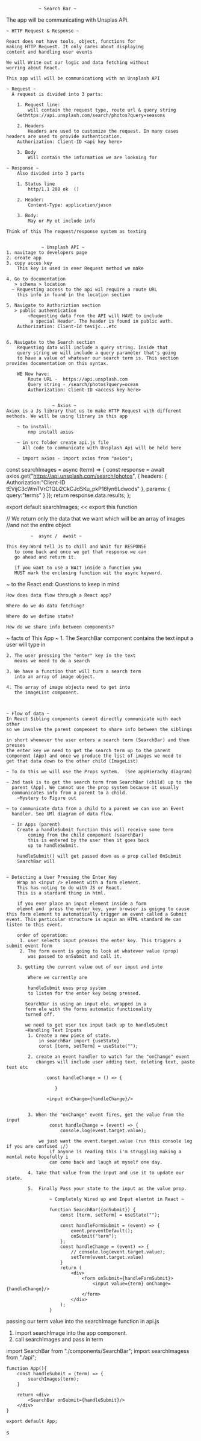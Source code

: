 

                ~ Search Bar ~
The app will be communicating with Unsplas APi.

    ~ HTTP Request & Response ~

    React does not have tools, object, functions for 
    making HTTP Request. It only cares about displaying 
    content and handling user events

    We will Write out our logic and data fetching without
    worring about React.  

    This app will will be communicationg with an Unsplash API

    ~ Request ~
      A request is divided into 3 parts:

        1. Request line:
            will contain the request type, route url & query string
        Gethttps://api.unsplash.com/search/photos?query=seasons
        
        2. Headers
            Headers are used to customize the request. In many cases headers are used to provide authentication. 
        Authorization: Client-ID <api key here>

        3. Body
            Will contain the imformation we are lookning for 

    ~ Response ~
        Also divided into 3 parts

        1. Status line
            http/1.1 200 ok  () 

        2. Header:
            Content-Type: application/jason
        
        3. Body:
            May or My ot include info

    Think of this The request/response system as texting 

   
                 ~ Unsplash API ~
    1. navitage to developers page
    2. create app
    3. copy acces key
        This key is used in ever Request method we make
    
    4. Go to documentation
       > schema > location 
      ~ Requesting access to the api wil require a route URL
        this info in found in the location section

    5. Navigate to Authoriztion section
       > public authentication
            ~Requesting data from the API will HAVE to include
             a special Header. The header is found in public auth. 
        Authorization: Client-Id tevijc...etc


    6. Navigate to the Search section
        Requesting data will include a query string. Inside that
        query string we will include a query parameter that's going 
        to have a value of whatever our search term is. This section provides documentation on this syntax.  

        WE Now have:
            Route URL -  https://api.unsplash.com
            Query string - /search/photos?query=ocean
            Authorization: Client-ID <access key here>

     
                     ~ Axios ~ 
    Axiox is a Js library that us to make HTTP Request with different
    methods. We will be using library in this app

        ~ to install:
            nmp install axios

        ~ in src folder create api.js file
          All code to communicate with Unsplash Api will be held here

        ~ import axios - import axios from "axios";

const searchImages = async (term) => {
    const response = await axios.get("https://api.unsplash.com/search/photos", {
        headers: {
            Authorization:"Client-ID tEVijC3cWmTVrC1QLi2CkCJdSKu_pkP18lyn6Ldwods"
        },
        params: {
            query:"terms"
        }
    });
    return response.data.results;
};

export default searchImages;       << export this function

// We return only the data that we want which will be an array of images
//and not the entire object
    

             ~  async /  await ~

    This Key:Word tell Js to chill and Wait for RESPONSE
       to come back and once we get that response we can 
       go ahead and return it. 

       if you want to use a WAIT inside a function you 
       MUST mark the enclosing function wit the async keyword. 


 ~ to the React end:
    Questions to keep in mind

    How does data flow through a React app?

    Where do we do data fetching?

    Where do we define state?

    How do we share info between components?

~ facts of This App ~
    1. The SearchBar component contains the text input
       a user will type in
 
    2. The user pressing the "enter" key in the text 
       means we need to do a search

    3. We have a function that will turn a search term
       into an array of image object. 

    4. The array of image objects need to get into 
       the imageList component. 

    

    ~ Flow of data ~ 
    In React Sibling components cannot directly communicate with each other
    so we involve the parent compeonet to share info between the siblings

    in short whenever the user enters a search term (SearchBar) and then presses 
    the enter key we need to get the search term up to the parent 
    component (App) and once we produce the list of images we need to 
    get that data down to the other child (ImageList)

    ~ To do this we will use the Props system.  (See appHierachy diagram)
    
    ~ 2nd task is to get the search term from SearchBar (child) up to the 
      parent (App). We cannot use the prop system because it usually 
      communicates info from a parent to a child. 
        ~Mystery to Figure out

    ~ to communicate data from a child to a parent we can use an Event 
      handler. See UMl diagram of data flow. 

      ~ in Apps (parent)
        Create a handleSubmit function this will receive some term
            coming from the child component (searchBar)
            this is entered by the user then it goes back
            up to handleSubmit. 

        handleSubmit() will get passed down as a prop called OnSubmit
        SearchBar will 


    ~ Detecting a User Pressing the Enter Key
        Wrap an <input /> element with a form element.
        This has noting to do with JS or React.
        This is a stardard thing in html. 

        if you ever place an input element inside a form
        elemnt and  press the enter key, your browser is goigng to cause this form element to automatically trigger an event called a Submit event. This particular structure is again an HTML standard We can listen to this event. 

        order of operation:
         1. user selects input presses the enter key. This triggers a submit event form
         2. The form event is going to look at whatever value (prop) 
            was passed to onSubmit and call it.

        3. getting the current value out of our imput and into 

            Where we currently are

            handleSubmit uses prop system
            to listen for the enter key being pressed.
            
           SearchBar is using an input ele. wrapped in a 
           form ele with the forms automatic functionality 
           turned off. 

           we need to get user tex input back up to handleSubmit
           ~Handling Text Inputs
            1. Create a new piece of state.
                in searchBar import {useState}
                const [term, setTerm] = useState("");

            2. create an event handler to watch for the "onChange" event
               changes will include user adding text, deleting text, paste text etc

                   const handleChange = () => {

                      }

                   <input onChange={handleChange}/>


            3. When the "onChange" event fires, get the value from the input
                    const handleChange = (event) => {
                        console.log(event.target.value); 

                we just want the event.target.value (run this console log if you are confused ;/)
                    if anyone is reading this i'm struggling making a mental note hopefully i
                    can come back and laugh at myself one day.  

            4. Take that value from the input and use it to update our state. 

            5.  Finally Pass your state to the input as the value prop.   

                    ~ Completely Wired up and Input elemtnt in React ~ 

                    function SearchBar({onSubmit}) {
                        const [term, setTerm] = useState("");

                        const handleFormSubmit = (event) => {
                            event.preventDefault();        
                            onSubmit("term");       
                        };    
                        const handleChange = (event) => {
                            // console.log(event.target.value);
                            setTerm(event.target.value)
                        }
                        return (
                            <div>
                                <form onSubmit={handleFormSubmit}>
                                    <input value={term} onChange={handleChange}/>
                                </form>
                            </div>
                        );
                    }


passing our term value into the searchImage function in api.js
 
1. import searchImage into the app component. 
2. call searchImages and pass in term

import SearchBar from "./components/SearchBar";
import searchImagess from "./api";

    function App(){
        const handleSubmit = (term) => {
            searchImages(term);
        }

        return <div>
            <SearchBar onSubmit={handleSubmit}/>
        </div>
    }

    export default App;


s






    